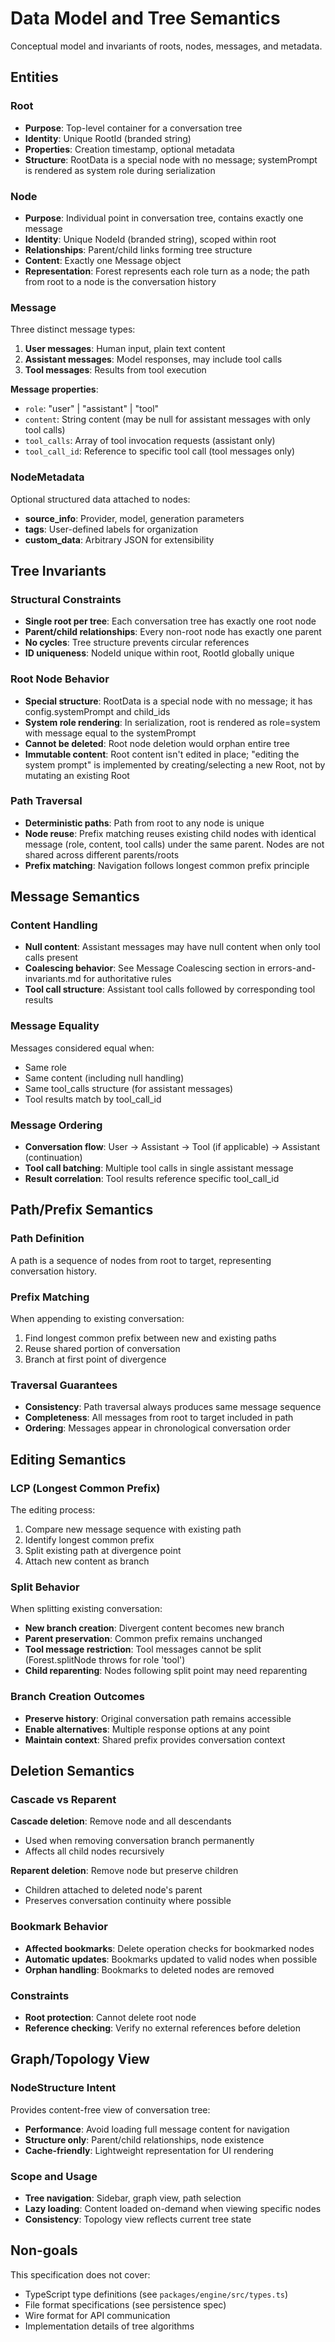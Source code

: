 # Data Model and Tree Semantics

Conceptual model and invariants of roots, nodes, messages, and metadata.

## Entities

### Root
- **Purpose**: Top-level container for a conversation tree
- **Identity**: Unique RootId (branded string)
- **Properties**: Creation timestamp, optional metadata
- **Structure**: RootData is a special node with no message; systemPrompt is rendered as system role during serialization

### Node
- **Purpose**: Individual point in conversation tree, contains exactly one message
- **Identity**: Unique NodeId (branded string), scoped within root
- **Relationships**: Parent/child links forming tree structure
- **Content**: Exactly one Message object
- **Representation**: Forest represents each role turn as a node; the path from root to a node is the conversation history

### Message
Three distinct message types:

1. **User messages**: Human input, plain text content
2. **Assistant messages**: Model responses, may include tool calls
3. **Tool messages**: Results from tool execution

**Message properties**:
- `role`: "user" | "assistant" | "tool"
- `content`: String content (may be null for assistant messages with only tool calls)
- `tool_calls`: Array of tool invocation requests (assistant only)
- `tool_call_id`: Reference to specific tool call (tool messages only)

### NodeMetadata
Optional structured data attached to nodes:
- **source_info**: Provider, model, generation parameters
- **tags**: User-defined labels for organization
- **custom_data**: Arbitrary JSON for extensibility

## Tree Invariants

### Structural Constraints
- **Single root per tree**: Each conversation tree has exactly one root node
- **Parent/child relationships**: Every non-root node has exactly one parent
- **No cycles**: Tree structure prevents circular references
- **ID uniqueness**: NodeId unique within root, RootId globally unique

### Root Node Behavior
- **Special structure**: RootData is a special node with no message; it has config.systemPrompt and child_ids
- **System role rendering**: In serialization, root is rendered as role=system with message equal to the systemPrompt
- **Cannot be deleted**: Root node deletion would orphan entire tree
- **Immutable content**: Root content isn't edited in place; "editing the system prompt" is implemented by creating/selecting a new Root, not by mutating an existing Root

### Path Traversal
- **Deterministic paths**: Path from root to any node is unique
- **Node reuse**: Prefix matching reuses existing child nodes with identical message (role, content, tool calls) under the same parent. Nodes are not shared across different parents/roots
- **Prefix matching**: Navigation follows longest common prefix principle

## Message Semantics

### Content Handling
- **Null content**: Assistant messages may have null content when only tool calls present
- **Coalescing behavior**: See Message Coalescing section in errors-and-invariants.md for authoritative rules
- **Tool call structure**: Assistant tool calls followed by corresponding tool results

### Message Equality
Messages considered equal when:
- Same role
- Same content (including null handling)
- Same tool_calls structure (for assistant messages)
- Tool results match by tool_call_id

### Message Ordering
- **Conversation flow**: User → Assistant → Tool (if applicable) → Assistant (continuation)
- **Tool call batching**: Multiple tool calls in single assistant message
- **Result correlation**: Tool results reference specific tool_call_id

## Path/Prefix Semantics

### Path Definition
A path is a sequence of nodes from root to target, representing conversation history.

### Prefix Matching
When appending to existing conversation:
1. Find longest common prefix between new and existing paths
2. Reuse shared portion of conversation
3. Branch at first point of divergence

### Traversal Guarantees
- **Consistency**: Path traversal always produces same message sequence
- **Completeness**: All messages from root to target included in path
- **Ordering**: Messages appear in chronological conversation order

## Editing Semantics

### LCP (Longest Common Prefix)
The editing process:
1. Compare new message sequence with existing path
2. Identify longest common prefix
3. Split existing path at divergence point
4. Attach new content as branch

### Split Behavior
When splitting existing conversation:
- **New branch creation**: Divergent content becomes new branch
- **Parent preservation**: Common prefix remains unchanged
- **Tool message restriction**: Tool messages cannot be split (Forest.splitNode throws for role 'tool')
- **Child reparenting**: Nodes following split point may need reparenting

### Branch Creation Outcomes
- **Preserve history**: Original conversation path remains accessible
- **Enable alternatives**: Multiple response options at any point
- **Maintain context**: Shared prefix provides conversation context

## Deletion Semantics

### Cascade vs Reparent
**Cascade deletion**: Remove node and all descendants
- Used when removing conversation branch permanently
- Affects all child nodes recursively

**Reparent deletion**: Remove node but preserve children
- Children attached to deleted node's parent
- Preserves conversation continuity where possible

### Bookmark Behavior
- **Affected bookmarks**: Delete operation checks for bookmarked nodes
- **Automatic updates**: Bookmarks updated to valid nodes when possible
- **Orphan handling**: Bookmarks to deleted nodes are removed

### Constraints
- **Root protection**: Cannot delete root node
- **Reference checking**: Verify no external references before deletion

## Graph/Topology View

### NodeStructure Intent
Provides content-free view of conversation tree:
- **Performance**: Avoid loading full message content for navigation
- **Structure only**: Parent/child relationships, node existence
- **Cache-friendly**: Lightweight representation for UI rendering

### Scope and Usage
- **Tree navigation**: Sidebar, graph view, path selection
- **Lazy loading**: Content loaded on-demand when viewing specific nodes
- **Consistency**: Topology view reflects current tree state

## Non-goals

This specification does not cover:
- TypeScript type definitions (see `packages/engine/src/types.ts`)
- File format specifications (see persistence spec)
- Wire format for API communication
- Implementation details of tree algorithms